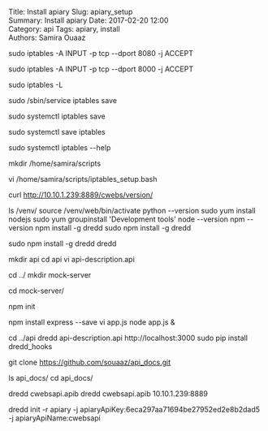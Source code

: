 Title: Install apiary
Slug: apiary_setup  
Summary:  Install apiary
Date: 2017-02-20 12:00    
Category: api
Tags: apiary, install    
Authors: Samira Ouaaz   


sudo iptables -A INPUT -p tcp --dport 8080 -j ACCEPT

sudo iptables -A INPUT -p tcp --dport 8000 -j ACCEPT

sudo iptables -L

sudo /sbin/service iptables save

sudo systemctl  iptables save

sudo systemctl  save iptables

sudo systemctl iptables --help

mkdir  /home/samira/scripts

vi  /home/samira/scripts/iptables_setup.bash


curl http://10.10.1.239:8889/cwebs/version/

ls /venv/
source  /venv/web/bin/activate
python --version
sudo yum install nodejs
sudo yum groupinstall 'Development tools'
node --version
npm --version
npm install -g dredd
sudo npm install -g dredd
  

sudo npm install -g dredd
dredd

mkdir api
cd api
vi api-description.api

cd ../
mkdir mock-server

cd mock-server/

npm init

npm install express --save
vi app.js
node app.js &

cd ../api
dredd api-description.api http://localhost:3000
sudo pip install dredd_hooks

git clone https://github.com/souaaz/api_docs.git

ls api_docs/
cd api_docs/

dredd cwebsapi.apib 
dredd cwebsapi.apib 10.10.1.239:8889

dredd init -r apiary -j apiaryApiKey:6eca297aa71694be27952ed2e8b2dad5 -j apiaryApiName:cwebsapi

